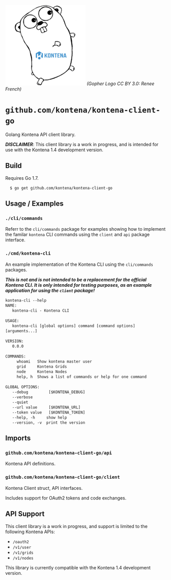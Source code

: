 <img src="doc/kontena-gopher.jpg?raw=true" title="Kontena Gopher" alt="Kontena Gopher" width="50%"> *(Gopher Logo CC BY 3.0: Renee French)*

# `github.com/kontena/kontena-client-go`

Golang Kontena API client library.

***DISCLAIMER***: This client library is a work in progress, and is intended for use with the Kontena 1.4 development version.

## Build

Requires Go 1.7.

```
  $ go get github.com/kontena/kontena-client-go
```

## Usage / Examples

### `./cli/commands`

Referr to the `cli/commands` package for examples showing how to implement the familar `kontena` CLI commands using the `client` and `api` package interface.

### `./cmd/kontena-cli`

An example implementation of the Kontena CLI using the `cli/commands` packages.

***This is not and is not intended to be a replacement for the official Kontena CLI. It is only intended for testing purposes, as an example application for using the `client` package!***

```
kontena-cli --help
NAME:
   kontena-cli - Kontena CLI

USAGE:
   kontena-cli [global options] command [command options] [arguments...]

VERSION:
   0.0.0

COMMANDS:
     whoami   Show kontena master user
     grid     Kontena Grids
     node     Kontena Nodes
     help, h  Shows a list of commands or help for one command

GLOBAL OPTIONS:
   --debug         [$KONTENA_DEBUG]
   --verbose      
   --quiet        
   --url value     [$KONTENA_URL]
   --token value   [$KONTENA_TOKEN]
   --help, -h     show help
   --version, -v  print the version
```

## Imports

### `github.com/kontena/kontena-client-go/api`

Kontena API definitions.

### `github.com/kontena/kontena-client-go/client`

Kontena Client struct, API interfaces.

Includes support for OAuth2 tokens and code exchanges.

## API Support

This client library is a work in progress, and support is limited to the following Kontena APIs:

* `/oauth2`
* `/v1/user`
* `/v1/grids`
* `/v1/nodes`

This library is currently compatible with the Kontena 1.4 development version.
